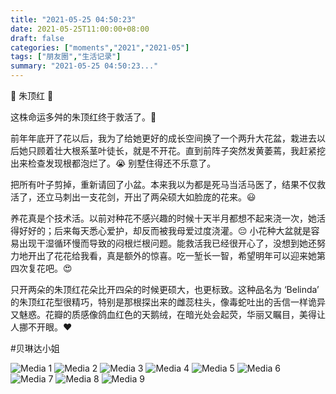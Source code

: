 ```yaml
---
title: "2021-05-25 04:50:23"
date: 2021-05-25T11:00:00+08:00
draft: false
categories: ["moments","2021","2021-05"]
tags: ["朋友圈","生活记录"]
summary: "2021-05-25 04:50:23..."
---
```


🔴 朱顶红 🔴

这株命运多舛的朱顶红终于救活了。🥲

前年年底开了花以后，我为了给她更好的成长空间换了一个两升大花盆，栽进去以后她只顾着壮大根系茎叶徒长，就是不开花。直到前阵子突然发黄萎蔫，我赶紧挖出来检查发现根都泡烂了。😭 别墅住得还不乐意了。

把所有叶子剪掉，重新请回了小盆。本来我以为都是死马当活马医了，结果不仅救活了，还立马刺出一支花剑，开出了两朵硕大如脸庞的花来。😃 

养花真是个技术活。以前对种花不感兴趣的时候十天半月都想不起来浇一次，她活得好好的；后来每天悉心爱护，却反而被我母爱过度浇灌。😔 小花种大盆就是容易出现干湿循环慢而导致的闷根烂根问题。能救活我已经很开心了，没想到她还努力地开出了花花给我看，真是额外的惊喜。吃一堑长一智，希望明年可以迎来她第四次复花吧。😍

只开两朵的朱顶红花朵比开四朵的时候更硕大，也更标致。这种品名为 ‘Belinda’ 的朱顶红花型很精巧，特别是那根探出来的雌蕊柱头，像毒蛇吐出的舌信一样诡异又魅惑。花瓣的质感像鸽血红色的天鹅绒，在暗光处会起荧，华丽又瞩目，美得让人挪不开眼。❤️

#贝琳达小姐

![Media 1](/Moments/photos/2021-05-25/202105250450230.jpg)
![Media 2](/Moments/photos/2021-05-25/202105250450231.jpg)
![Media 3](/Moments/photos/2021-05-25/202105250450232.jpg)
![Media 4](/Moments/photos/2021-05-25/202105250450233.jpg)
![Media 5](/Moments/photos/2021-05-25/202105250450234.jpg)
![Media 6](/Moments/photos/2021-05-25/202105250450235.jpg)
![Media 7](/Moments/photos/2021-05-25/202105250450236.jpg)
![Media 8](/Moments/photos/2021-05-25/202105250450237.jpg)
![Media 9](/Moments/photos/2021-05-25/202105250450238.jpg)


